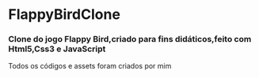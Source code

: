 <h1>FlappyBirdClone</h1>

<h3>Clone do jogo Flappy Bird,criado para fins didáticos,feito com Html5,Css3 e JavaScript</h3>
<p>Todos os códigos e assets foram criados por mim</p>
